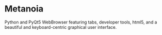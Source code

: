 # Metanoia
Python and PyQt5 WebBrowser featuring tabs, developer tools, html5, and a beautiful and keyboard-centric graphical user interface. 
